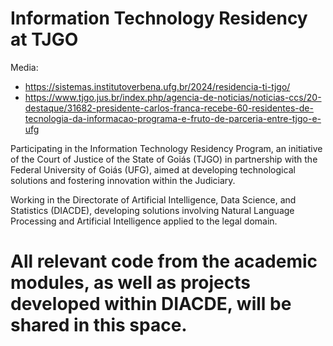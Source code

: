 # Information Technology Residency at TJGO
Media:
- https://sistemas.institutoverbena.ufg.br/2024/residencia-ti-tjgo/
- https://www.tjgo.jus.br/index.php/agencia-de-noticias/noticias-ccs/20-destaque/31682-presidente-carlos-franca-recebe-60-residentes-de-tecnologia-da-informacao-programa-e-fruto-de-parceria-entre-tjgo-e-ufg

Participating in the Information Technology Residency Program, an initiative of the Court of Justice of the State of Goiás (TJGO) in partnership with the Federal University of Goiás (UFG), aimed at developing technological solutions and fostering innovation within the Judiciary.

Working in the Directorate of Artificial Intelligence, Data Science, and Statistics (DIACDE), developing solutions involving Natural Language Processing and Artificial Intelligence applied to the legal domain.

# All relevant code from the academic modules, as well as projects developed within DIACDE, will be shared in this space.

